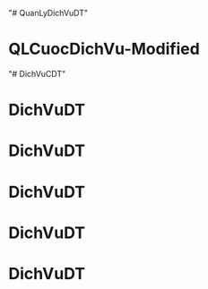 "# QuanLyDichVuDT" 
# QLCuocDichVu-Modified
"# DichVuCDT" 
# DichVuDT
# DichVuDT
# DichVuDT
# DichVuDT
# DichVuDT
